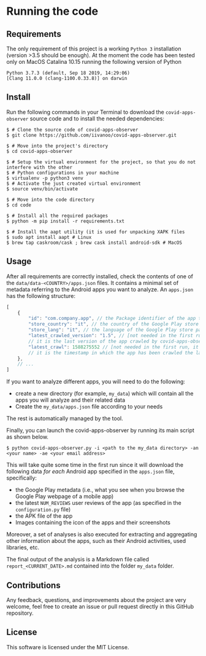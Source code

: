 # Running the code   

## Requirements

The only requirement of this project is a working `Python 3` installation (version >3.5 should be enough).
At the moment the code has been tested only on MacOS Catalina 10.15 running the following version of Python

```Shell
Python 3.7.3 (default, Sep 18 2019, 14:29:06)
[Clang 11.0.0 (clang-1100.0.33.8)] on darwin
```

## Install

Run the following commands in your Terminal to download the ``covid-apps-observer`` source code and to 
install the needed dependencies:

```Shell
$ # Clone the source code of covid-apps-observer 
$ git clone https://github.com/iivanoo/covid-apps-observer.git

$ # Move into the project's directory
$ cd covid-apps-observer

$ # Setup the virtual environment for the project, so that you do not interfere with the other 
$ # Python configurations in your machine
$ virtualenv -p python3 venv
$ # Activate the just created virtual environment
$ source venv/bin/activate

$ # Move into the code directory
$ cd code

$ # Install all the required packages
$ python -m pip install -r requirements.txt

$ # Install the aapt utility (it is used for unpacking XAPK files
$ sudo apt install aapt # Linux
$ brew tap caskroom/cask ; brew cask install android-sdk # MacOS
```

## Usage

After all requirements are correctly installed, check the contents of one of the ``data/data-<COUNTRY>/apps.json`` files. It contains a minimal set of metadata referring to the Android apps you want to analyze. An ``apps.json`` has the following structure:

```js
[
    {
        "id": "com.company.app", // the Package identifier of the app to be analyze
        "store_country": "it", // the country of the Google Play store page of the app
        "store_lang": "it", // the language of the Google Play store page of the app
        "latest_crawled_version": "1.5", // [not needed in the first run, it is automatically generated], 
        // it is the last version of the app crawled by covid-apps-observer 
        "latest_crawl": 1588275552 // [not needed in the first run, it is automatically generated], 
        // it is the timestamp in which the app has been crawled the last time 
    },
    // ...
]
```

If you want to analyze different apps, you will need to do the following:

* create a new directory (for example, ``my_data``) which will contain all the apps you will analyze and their related data
* Create the ``my_data/apps.json`` file according to your needs

The rest is automatically managed by the tool.

Finally, you can launch the covid-apps-observer by running its main script as shown below.

```Shell
$ python covid-apps-observer.py -i <path to the my_data directory> -an <your name> -ae <your email address>
```

This will take quite some time in the first run since it will download the following data _for each_ Android app specified in the ``apps.json`` file, specifically:
* the Google Play metadata (i.e., what you see when you browse the Google Play webpage of a mobile app)
* the latest ``NUM_REVIEWS`` user reviews of the app (as specified in the ``configuration.py`` file)
* the APK file of the app
* Images containing the icon of the apps and their screenshots

Moreover, a set of analyses is also executed for extracting and aggregating other information about the apps, such as their Android activities, used libraries, etc.

The final output of the analysis is a Markdown file called ``report_<CURRENT_DATE>.md`` contained into the folder ``my_data`` folder. 

## Contributions

Any feedback, questions, and improvements about the project are very welcome, feel free to create an issue or pull request directly in this GitHub repository. 

## License

This software is licensed under the MIT License.
